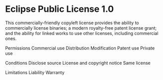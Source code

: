 Eclipse Public License 1.0
==========================

This commercially-friendly
copyleft license provides the
ability to commercially
license binaries; a modern
royalty-free patent license
grant; and the ability for
linked works to use other
licenses, including commercial
ones.

Permissions
Commercial use
Distribution
Modification
Patent use
Private use

Conditions
Disclose source
License and copyright notice
Same license

Limitations
Liability
Warranty
